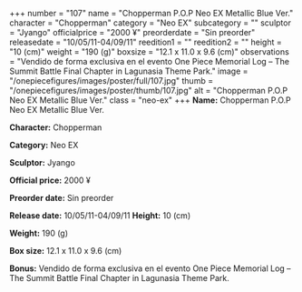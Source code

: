+++
number = "107"
name = "Chopperman P.O.P Neo EX Metallic Blue Ver."
character = "Chopperman"
category = "Neo EX"
subcategory = ""
sculptor = "Jyango"
officialprice = "2000 ¥"
preorderdate = "Sin preorder"
releasedate = "10/05/11-04/09/11"
reedition1 = ""
reedition2 = ""
height = "10 (cm)"
weight = "190 (g)"
boxsize = "12.1 x 11.0 x 9.6 (cm)"
observations = "Vendido de forma exclusiva en el evento One Piece Memorial Log – The Summit Battle Final Chapter in Lagunasia Theme Park."
image = "/onepiecefigures/images/poster/full/107.jpg"
thumb = "/onepiecefigures/images/poster/thumb/107.jpg"
alt = "Chopperman P.O.P Neo EX Metallic Blue Ver."
class = "neo-ex"
+++
**Name:** Chopperman P.O.P Neo EX Metallic Blue Ver.

**Character:** Chopperman

**Category:** Neo EX 

**Sculptor:** Jyango

**Official price:** 2000 ¥

**Preorder date:** Sin preorder

**Release date:** 10/05/11-04/09/11
**Height:** 10 (cm)

**Weight:** 190 (g)

**Box size:** 12.1 x 11.0 x 9.6 (cm)

**Bonus:** Vendido de forma exclusiva en el evento One Piece Memorial Log – The Summit Battle Final Chapter in Lagunasia Theme Park.
